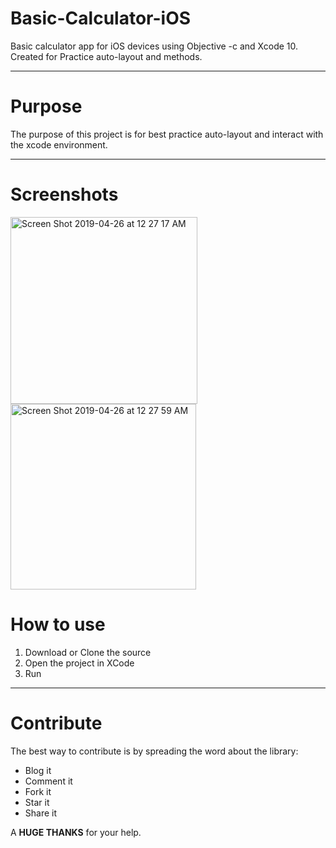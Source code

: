 # Basic-Calculator-iOS

Basic calculator app for iOS devices using Objective -c and Xcode 10. Created for Practice auto-layout and methods.

---

# Purpose

The purpose of this project is for best practice auto-layout and interact with the xcode environment.

---

# Screenshots

<img width="299" alt="Screen Shot 2019-04-26 at 12 27 17 AM" src="https://user-images.githubusercontent.com/43614338/56761107-360e5e00-67ba-11e9-9c5c-b5825c536a4c.png">
<img width="297" alt="Screen Shot 2019-04-26 at 12 27 59 AM" src="https://user-images.githubusercontent.com/43614338/56761115-3c043f00-67ba-11e9-85e3-b670bea025d5.png">


# How to use

1. Download or Clone the source
2. Open the project in XCode
3. Run

---

# Contribute

The best way to contribute is by spreading the word about the library:

* Blog it
* Comment it
* Fork it
* Star it
* Share it

A **HUGE THANKS** for your help.

